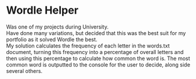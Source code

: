 # Wordle Helper
Was one of my projects during University.<br >
Have done many variations, but decided that this was the best suit for my portfolio as it solved Wordle the best.<br >
My solution calculates the frequency of each letter in the words.txt document, turning this frequency into a percentage of overall letters and then using this percentage to calculate how common the word is. The most common word is outputted to the console for the user to decide, along side several others.
